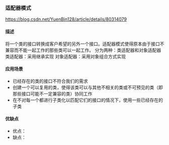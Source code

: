 ### 适配器模式
https://blog.csdn.net/YuenBin128/article/details/80314079

#### 描述
将一个类的接口转换成客户希望的另外一个接口。适配器模式使得原本由于接口不兼容而不能一起工作的那些类可以一起工作。
分为两种：类适配器和对象适配器
类适配器：采用继承实现
对象适配器：采用对象组合方式实现

#### 应用场景
- 已经存在的类的接口不符合我们的需求
- 创建一个可以复用的类，使得该类可以与其他不相关的类或不可预见的类（即那些接口可能不一定兼容的类）协同工作
- 在不对每一个都进行子类化以匹配它们的接口的情况下，使用一些已经存在的子类

#### 优缺点
- 优点：
- 缺点：